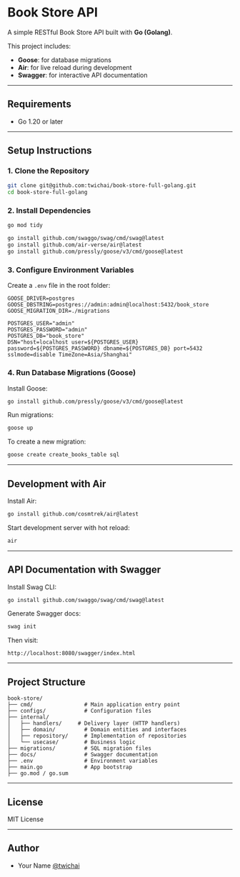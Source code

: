 # Book Store API

A simple RESTful Book Store API built with **Go (Golang)**.

This project includes:

* **Goose**: for database migrations
* **Air**: for live reload during development
* **Swagger**: for interactive API documentation

---

## Requirements

* Go 1.20 or later

---

## Setup Instructions

### 1. Clone the Repository

```bash
git clone git@github.com:twichai/book-store-full-golang.git
cd book-store-full-golang
```

### 2. Install Dependencies

```bash
go mod tidy
```

```bash
go install github.com/swaggo/swag/cmd/swag@latest
go install github.com/air-verse/air@latest
go install github.com/pressly/goose/v3/cmd/goose@latest
```

### 3. Configure Environment Variables

Create a `.env` file in the root folder:

```env
GOOSE_DRIVER=postgres
GOOSE_DBSTRING=postgres://admin:admin@localhost:5432/book_store
GOOSE_MIGRATION_DIR=./migrations

POSTGRES_USER="admin"
POSTGRES_PASSWORD="admin"
POSTGRES_DB="book_store"
DSN="host=localhost user=${POSTGRES_USER} password=${POSTGRES_PASSWORD} dbname=${POSTGRES_DB} port=5432 sslmode=disable TimeZone=Asia/Shanghai"
```

### 4. Run Database Migrations (Goose)

Install Goose:

```bash
go install github.com/pressly/goose/v3/cmd/goose@latest
```

Run migrations:

```bash
goose up
```

To create a new migration:

```bash
goose create create_books_table sql
```

---

## Development with Air

Install Air:

```bash
go install github.com/cosmtrek/air@latest
```

Start development server with hot reload:

```bash
air
```

---

## API Documentation with Swagger

Install Swag CLI:

```bash
go install github.com/swaggo/swag/cmd/swag@latest
```

Generate Swagger docs:

```bash
swag init
```

Then visit:

```
http://localhost:8080/swagger/index.html
```

---


## Project Structure

```
book-store/
├── cmd/                # Main application entry point
├── configs/            # Configuration files
├── internal/
│   ├── handlers/     # Delivery layer (HTTP handlers)
│   ├── domain/         # Domain entities and interfaces
│   ├── repository/     # Implementation of repositories
│   └── usecase/        # Business logic
├── migrations/         # SQL migration files
├── docs/               # Swagger documentation
├── .env                # Environment variables
├── main.go             # App bootstrap
├── go.mod / go.sum
```

---

## License

MIT License

---

## Author

* Your Name [@twichai](https://github.com/twichai)
